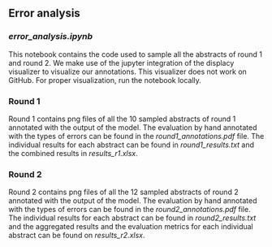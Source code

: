 ## Error analysis

### *error_analysis.ipynb*
This notebook contains the code used to sample all the abstracts of round 1 and round 2. We make use of the jupyter integration of the displacy visualizer to visualize our annotations. This visualizer does not work on GitHub. For proper visualization, run the notebook locally.

### Round 1
Round 1 contains png files of all the 10 sampled abstracts of round 1 annotated with the output of the model. The evaluation by hand annotated with the types of errors can be found in the *round1_annotations.pdf* file. The individual results for each abstract can be found in *round1_results.txt* and the combined results in *results_r1.xlsx*.

### Round 2
Round 2 contains png files of all the 12 sampled abstracts of round 2 annotated with the output of the model. The evaluation by hand annotated with the types of errors can be found in the *round2_annotations.pdf* file. The individual results for each abstract can be found in *round2_results.txt* and the aggregated results and the evaluation metrics for each individual abstract can be found on *results_r2.xlsx*.